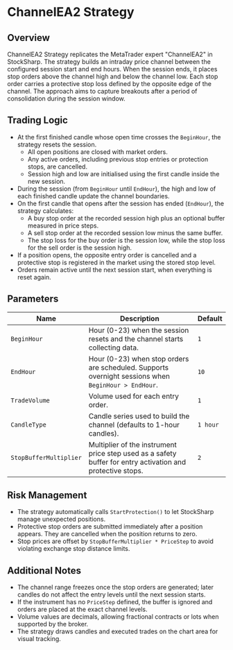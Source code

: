 # ChannelEA2 Strategy

## Overview
ChannelEA2 Strategy replicates the MetaTrader expert "ChannelEA2" in StockSharp. The strategy builds an intraday price channel between the configured session start and end hours. When the session ends, it places stop orders above the channel high and below the channel low. Each stop order carries a protective stop loss defined by the opposite edge of the channel. The approach aims to capture breakouts after a period of consolidation during the session window.

## Trading Logic
- At the first finished candle whose open time crosses the `BeginHour`, the strategy resets the session.
  - All open positions are closed with market orders.
  - Any active orders, including previous stop entries or protection stops, are cancelled.
  - Session high and low are initialised using the first candle inside the new session.
- During the session (from `BeginHour` until `EndHour`), the high and low of each finished candle update the channel boundaries.
- On the first candle that opens after the session has ended (`EndHour`), the strategy calculates:
  - A buy stop order at the recorded session high plus an optional buffer measured in price steps.
  - A sell stop order at the recorded session low minus the same buffer.
  - The stop loss for the buy order is the session low, while the stop loss for the sell order is the session high.
- If a position opens, the opposite entry order is cancelled and a protective stop is registered in the market using the stored stop level.
- Orders remain active until the next session start, when everything is reset again.

## Parameters
| Name | Description | Default |
| --- | --- | --- |
| `BeginHour` | Hour (0-23) when the session resets and the channel starts collecting data. | `1` |
| `EndHour` | Hour (0-23) when stop orders are scheduled. Supports overnight sessions when `BeginHour > EndHour`. | `10` |
| `TradeVolume` | Volume used for each entry order. | `1` |
| `CandleType` | Candle series used to build the channel (defaults to 1-hour candles). | `1 hour` |
| `StopBufferMultiplier` | Multiplier of the instrument price step used as a safety buffer for entry activation and protective stops. | `2` |

## Risk Management
- The strategy automatically calls `StartProtection()` to let StockSharp manage unexpected positions.
- Protective stop orders are submitted immediately after a position appears. They are cancelled when the position returns to zero.
- Stop prices are offset by `StopBufferMultiplier * PriceStep` to avoid violating exchange stop distance limits.

## Additional Notes
- The channel range freezes once the stop orders are generated; later candles do not affect the entry levels until the next session starts.
- If the instrument has no `PriceStep` defined, the buffer is ignored and orders are placed at the exact channel levels.
- Volume values are decimals, allowing fractional contracts or lots when supported by the broker.
- The strategy draws candles and executed trades on the chart area for visual tracking.

